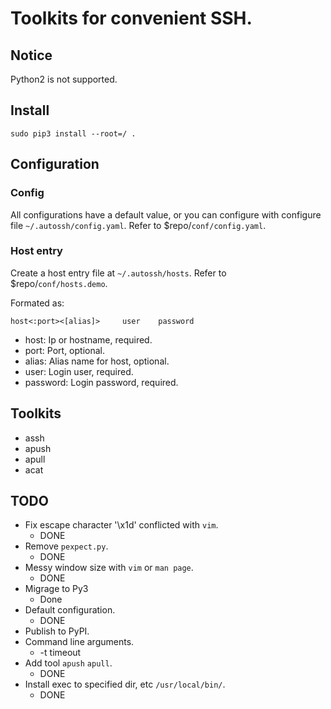 Toolkits for convenient SSH.
=====================================

## Notice

Python2 is not supported.

## Install


`sudo pip3 install --root=/ .`

## Configuration

### Config

All configurations have a default value, or you can configure with configure file `~/.autossh/config.yaml`. Refer to \$repo/`conf/config.yaml`.


### Host entry 
Create a host entry file at `~/.autossh/hosts`. Refer to \$repo/`conf/hosts.demo`.

Formated as:

```
host<:port><[alias]>     user    password
```

- host: Ip or hostname, required.
- port: Port, optional.
- alias: Alias name for host, optional.
- user: Login user, required.
- password: Login password, required.

## Toolkits

- assh
- apush
- apull
- acat


## TODO

- Fix escape character '\x1d' conflicted with `vim`.
    + DONE
- Remove `pexpect.py`.
    + DONE
- Messy window size with `vim` or `man page`.
    + DONE
- Migrage to Py3
    + Done
- Default configuration.
    + DONE
- Publish to PyPI.
- Command line arguments.
    + -t timeout
- Add tool `apush` `apull`.
    + DONE
- Install exec to specified dir, etc `/usr/local/bin/`.
    + DONE
